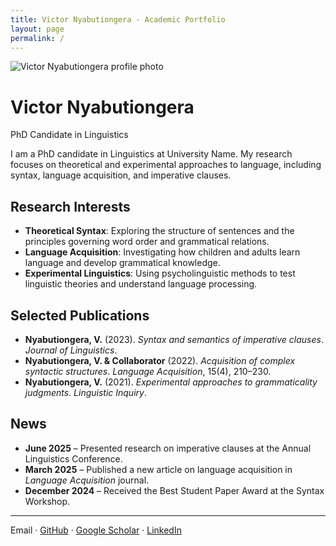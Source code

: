 ```yaml
---
title: Victor Nyabutiongera - Academic Portfolio
layout: page
permalink: /
---
```



<!-- Hero Section -->
![Victor Nyabutiongera profile photo](profile-placeholder.jpg)

# Victor Nyabutiongera

PhD Candidate in Linguistics

I am a PhD candidate in Linguistics at University Name. My research focuses on theoretical and experimental approaches to language, including syntax, language acquisition, and imperative clauses.

## Research Interests

- **Theoretical Syntax**: Exploring the structure of sentences and the principles governing word order and grammatical relations.
- **Language Acquisition**: Investigating how children and adults learn language and develop grammatical knowledge.
- **Experimental Linguistics**: Using psycholinguistic methods to test linguistic theories and understand language processing.

## Selected Publications

- **Nyabutiongera, V.** (2023). *Syntax and semantics of imperative clauses*. *Journal of Linguistics*.
- **Nyabutiongera, V. & Collaborator** (2022). *Acquisition of complex syntactic structures*. *Language Acquisition*, 15(4), 210–230.
- **Nyabutiongera, V.** (2021). *Experimental approaches to grammaticality judgments*. *Linguistic Inquiry*.

## News

- **June 2025** – Presented research on imperative clauses at the Annual Linguistics Conference.
- **March 2025** – Published a new article on language acquisition in *Language Acquisition* journal.
- **December 2024** – Received the Best Student Paper Award at the Syntax Workshop.

---

Email · [GitHub](https://github.com/Ongevic) · [Google Scholar](https://scholar.google.com) · [LinkedIn](https://www.linkedin.com/in/victor-nyabutiongera/)
